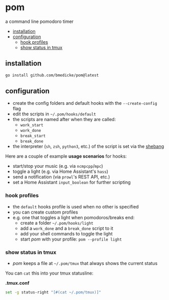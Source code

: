 # pom

a command line pomodoro timer


<!-- vim-markdown-toc GFM -->

* [installation](#installation)
* [configuration](#configuration)
  * [hook profiles](#hook-profiles)
  * [show status in tmux](#show-status-in-tmux)

<!-- vim-markdown-toc -->

## installation

```sh
go install github.com/bmedicke/pom@latest
```
## configuration

* create the config folders and default hooks with the `--create-config` flag
* edit the scripts in `~/.pom/hooks/default`
* the scripts are named after when they are called:
  * `work_start`
  * `work_done`
  * `break_start`
  * `break_done`
* the interpreter (`sh`, `zsh`, `python3`, etc.) of the script is set via the [shebang](https://en.wikipedia.org/wiki/Shebang_(Unix))

Here are a couple of example **usage scenarios** for hooks:

  * start/stop your music (e.g. via `ncmpcpp`/`mpc`)
  * toggle a light (e.g. via Home Assistant's `hass`)
  * send a notification (via `prowl`'s REST API, etc.)
  * set a Home Assistant `input_boolean` for further scripting

### hook profiles

* the `default` hooks profile is used when no other is specified
* you can create custom profiles
* e.g. one that toggles a light when pomodoros/breaks end:
  * create a folder `~/.pom/hooks/light`
  * add a `work_done` and a `break_done` script to it
  * add your shell commands to toggle the light
  * start *pom* with your profile: `pom --profile light`

### show status in tmux

* *pom* keeps a file at `~/.pom/tmux` that always shows the current status

You can `cat` this into your tmux statusline:

**.tmux.conf**
```sh
set -g status-right "[#(cat ~/.pom/tmux)]"
```

